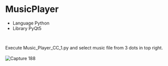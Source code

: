 # MusicPlayer

- Language Python
- Library PyQt5

<br>

Execute Music_Player_CC_1.py and select music file from 3 dots in top right.
<br>
<br>
![Capture 188](https://user-images.githubusercontent.com/71058334/127103266-5dc76682-046b-430a-b120-0c2213ddcc00.PNG)
